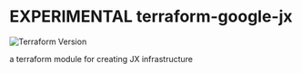 # EXPERIMENTAL terraform-google-jx

![Terraform Version](https://img.shields.io/badge/tf-%3E%3D0.12.0-blue.svg)

a terraform module for creating JX infrastructure
